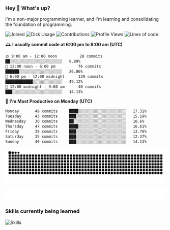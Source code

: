 ### Hey :wave: What's up?

I'm a non-major programming learner, and I'm learning and consolidating the foundation of programming.

<!--START_SECTION:waka-->
![Joined](http://img.shields.io/badge/Joined-7%20years%20ago-6D67E4?style=flat&labelColor=453C67)
![Disk Usage](http://img.shields.io/badge/Github%27s%20Storage-598.5%20MB-FD841F?style=flat&labelColor=E14D2A)
![Contributions](http://img.shields.io/badge/Contributions%20in%202023-274-7DCE13?style=flat&labelColor=2B7A0B)
![Profile Views](http://img.shields.io/badge/Profile%20Views-15-3AB4F2?style=flat&labelColor=0078AA)
![Lines of code](https://img.shields.io/badge/Lines%20of%20code-2%20Million%20Lines%20of%20code-FF8B8B?style=flat&labelColor=EB4747)

🕰️ **I usually commit code at 6:00 pm to 9:00 am (UTC)** 

```text
🌞 9:00 am - 12:00 noon          28 commits     ██░░░░░░░░░░░░░░░░░░░░░░░   9.89% 
🌆 12:00 noon - 6:00 pm          76 commits     ██████░░░░░░░░░░░░░░░░░░░   26.86% 
🌃 6:00 pm - 12:00 midnight      139 commits    ████████████░░░░░░░░░░░░░   49.12% 
🌙 12:00 midnight - 9:00 am      40 commits     ███░░░░░░░░░░░░░░░░░░░░░░   14.13%
```
📅 **I'm Most Productive on Monday (UTC)** 

```text
Monday       49 commits     ████░░░░░░░░░░░░░░░░░░░░░   17.31% 
Tuesday      43 commits     ███░░░░░░░░░░░░░░░░░░░░░░   15.19% 
Wednesday    30 commits     ██░░░░░░░░░░░░░░░░░░░░░░░   10.6% 
Thursday     47 commits     ████░░░░░░░░░░░░░░░░░░░░░   16.61% 
Friday       39 commits     ███░░░░░░░░░░░░░░░░░░░░░░   13.78% 
Saturday     35 commits     ███░░░░░░░░░░░░░░░░░░░░░░   12.37% 
Sunday       40 commits     ███░░░░░░░░░░░░░░░░░░░░░░   14.13%
```

<!--END_SECTION:waka-->

![Snake animation](https://raw.githubusercontent.com/dirname/dirname/output/snake.svg)

![metrics](github-metrics.svg)

### Skills currently being learned

![Skills](https://skillicons.dev/icons?i=linux,rust,go,solidity,typescript,bash,git,postgres,mysql,redis,mongo,docker,kubernetes,grafana,prometheus)
